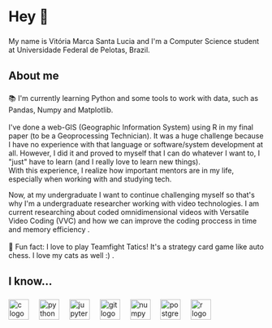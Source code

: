 <h1 align="left">Hey 👋 </h1>

###

<p align="left">My name is Vitória Marca Santa Lucia and I'm a Computer Science student at Universidade Federal de Pelotas, Brazil.</p>

###

<h2 align="left">About me</h2>

###

<p align="left">📚 I'm currently learning Python and some tools to work with data, such as Pandas, Numpy and Matplotlib.<br><br>I've done a web-GIS (Geographic Information System) using R in my final paper (to be a Geoprocessing Technician). It was a huge challenge because I have no experience with that language or software/system development at all. However, I did it and proved to myself that I can do whatever I want to, I "just" have to learn (and I really love to learn new things). <br>With this experience, I realize how important mentors are in my life, especially when working with and studying tech. 
<p align="left">Now, at my undergraduate I want to continue challenging myself so that's why I'm a undergraduate researcher working with video technologies. I am current researching about coded omnidimensional videos with Versatile Video Coding (VVC) and how we can improve the coding proccess in time and memory efficiency .<br><br>🎲 Fun fact: I love to play Teamfight Tatics! It's a strategy card game like auto chess. I love my cats as well :) .</p>

###

<h2 align="left">I know...</h2>

###

<div align="left">
  <img src="https://cdn.jsdelivr.net/gh/devicons/devicon/icons/c/c-original.svg" height="40" alt="c logo"  />
  <img width="12" />
  <img src="https://cdn.jsdelivr.net/gh/devicons/devicon/icons/python/python-original.svg" height="40" alt="python logo"  />
  <img width="12" />
  <img src="https://cdn.jsdelivr.net/gh/devicons/devicon/icons/jupyter/jupyter-original.svg" height="40" alt="jupyter logo"  />
  <img width="12" />
  <img src="https://cdn.jsdelivr.net/gh/devicons/devicon/icons/git/git-original.svg" height="40" alt="git logo"  />
  <img width="12" />
  <img src="https://cdn.jsdelivr.net/gh/devicons/devicon/icons/numpy/numpy-original.svg" height="40" alt="numpy logo"  />
  <img width="12" />
  <img src="https://cdn.jsdelivr.net/gh/devicons/devicon/icons/postgresql/postgresql-original.svg" height="40" alt="postgresql logo"  />
  <img width="12" />
  <img src="https://cdn.jsdelivr.net/gh/devicons/devicon/icons/r/r-original.svg" height="40" alt="r logo"  />
</div>

###
